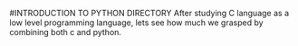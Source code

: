 #INTRODUCTION TO PYTHON DIRECTORY
After studying C language as a low level programming language,
      lets see how much we grasped by combining both c and python.
